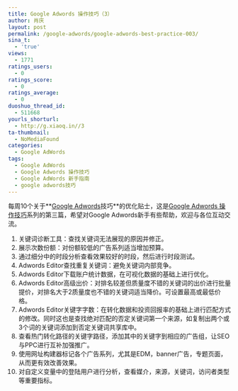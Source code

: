 ```yaml
---
title: Google Adwords 操作技巧（3）
author: 肖庆
layout: post
permalink: /google-adwords/google-adwords-best-practice-003/
sina_t:
  - 'true'
views:
  - 1771
ratings_users:
  - 0
ratings_score:
  - 0
ratings_average:
  - 0
duoshuo_thread_id:
  - 511668
yourls_shorturl:
  - http://g.xiaoq.in//3
ta-thumbnail:
  - NoMediaFound
categories:
  - Google AdWords
tags:
  - Google AdWords
  - Google Adwords 操作技巧
  - Google AdWords 新手指南
  - google adwords技巧
---
```

每周10个关于**<span class='wp_keywordlink'><a href="http://blog.xiaoq.in/google-adwords/" title="Google Adwords" target="_blank">Google Adwords</a></span>技巧**的优化贴士，这是<span class='wp_keywordlink_affiliate'><a href="http://blog.xiaoq.in/tag/google-adwords-%e6%93%8d%e4%bd%9c%e6%8a%80%e5%b7%a7/" title="查看Google Adwords 操作技巧中的全部文章" target="_blank">Google Adwords 操作技巧</a></span>系列的第三篇，希望对Google Adwords新手有些帮助，欢迎与各位互动交流。

1.  关键词诊断工具：查找关键词无法展现的原因并修正。
2.  展示次数份额：对份额较低的广告系列适当增加预算。
3.  通过细分中的时段分析查看效果较好的时段，然后进行时段测试。
4.  Adwords Editor查找重复关键词：避免关键词内部竞争。
5.  Adwords Editor下载账户统计数据，在可视化数据的基础上进行优化。
6.  Adwords Editor高级出价：对排名较差但质量度不错的关键词的出价进行批量提价，对排名大于2质量度也不错的关键词适当降价。可设置最高或最低价格。
7.  Adwords Editor关键字字数：在转化数据和投资回报率的基础上进行匹配方式的修改。同时这也是查找绝对匹配的否定关键词第一个来源，如复制出两个或3个词的关键词添加到否定关键词共享库中。
8.  查看热门转化路径的关键字路径，添加其中的关键字到相应的广告组，让SEO与PPC进行互补加强推广。
9.  使用网址构建器标记各个广告系列，尤其是EDM，banner广告，专题页面，从而更有效改善效果。
10. 对自定义变量中的登陆用户进行分析，查看媒介，来源，关键词，访问者类型等重要指标。